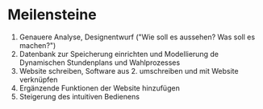 # Meilensteine

1. Genauere Analyse, Designentwurf ("Wie soll es aussehen? Was soll es machen?")
2. Datenbank zur Speicherung einrichten und Modellierung de Dynamischen Stundenplans und Wahlprozesses
3. Website schreiben, Software aus 2. umschreiben und mit Website verknüpfen
4. Ergänzende Funktionen der Website hinzufügen
5. Steigerung des intuitiven Bedienens

